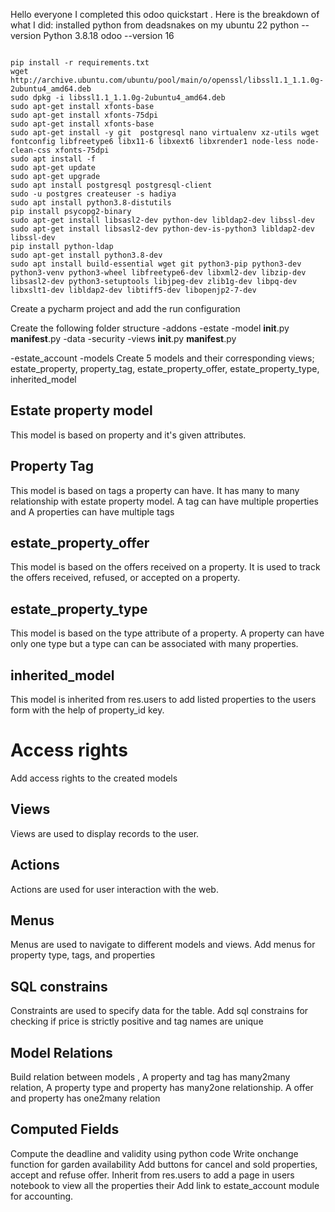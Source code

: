 Hello everyone
I completed this odoo quickstart . Here is the breakdown of what I did:
installed python from deadsnakes on my ubuntu 22
python --version
Python 3.8.18
odoo --version
16
```

pip install -r requirements.txt
wget http://archive.ubuntu.com/ubuntu/pool/main/o/openssl/libssl1.1_1.1.0g-2ubuntu4_amd64.deb
sudo dpkg -i libssl1.1_1.1.0g-2ubuntu4_amd64.deb 
sudo apt-get install xfonts-base
sudo apt-get install xfonts-75dpi
sudo apt-get install xfonts-base
sudo apt-get install -y git  postgresql nano virtualenv xz-utils wget fontconfig libfreetype6 libx11-6 libxext6 libxrender1 node-less node-clean-css xfonts-75dpi
sudo apt install -f
sudo apt-get update
sudo apt-get upgrade
sudo apt install postgresql postgresql-client 
sudo -u postgres createuser -s hadiya
sudo apt install python3.8-distutils
pip install psycopg2-binary
sudo apt-get install libsasl2-dev python-dev libldap2-dev libssl-dev
sudo apt-get install libsasl2-dev python-dev-is-python3 libldap2-dev libssl-dev
pip install python-ldap
sudo apt-get install python3.8-dev
sudo apt install build-essential wget git python3-pip python3-dev python3-venv python3-wheel libfreetype6-dev libxml2-dev libzip-dev libsasl2-dev python3-setuptools libjpeg-dev zlib1g-dev libpq-dev libxslt1-dev libldap2-dev libtiff5-dev libopenjp2-7-dev

```
Create a pycharm project and add the run configuration

Create the following folder structure
-addons
  -estate
      -model
         __init__.py
         __manifest__.py
      -data
      -security
      -views
      __init__.py
      __manifest__.py
      
  -estate_account
      -models
Create 5 models and their corresponding views;
estate_property, property_tag, estate_property_offer, estate_property_type, inherited_model
## Estate property model
This model is based on property and it's given attributes.
## Property Tag
This model is based on tags a property can have. It has many to many relationship with estate property model.
A tag can have multiple properties and A properties can have multiple tags
## estate_property_offer
This model is based on the offers received on a property. It is used to track the offers received, refused, or accepted on a property.
## estate_property_type
This model is based on the type attribute of a property. A property can have only one type but a type can can be associated with many properties.
## inherited_model
This model is inherited from res.users to add listed properties  to the users form with the help of property_id key.
# Access rights
Add access rights to the created models
## Views
Views are used to display records to the user.
## Actions
Actions are used for user interaction with the web.
## Menus 
Menus are used to navigate to different models and views.
Add menus for property type, tags, and properties
## SQL constrains
Constraints are used to specify data for the table.
Add sql constrains for checking if price is strictly positive and tag names are unique
## Model Relations
Build relation between models , A property and tag has many2many relation, A property type and property has many2one relationship. A offer and property has one2many relation
## Computed Fields
Compute the deadline and validity using python code
Write onchange function for garden availability
Add buttons for cancel and sold properties, accept and refuse offer.
Inherit from res.users to add a page in users notebook to view all the properties their
Add link to estate_account module for accounting.

